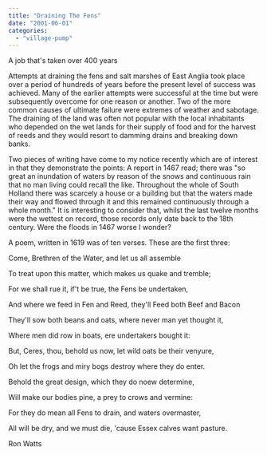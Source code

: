 ```yaml
---
title: "Draining The Fens"
date: "2001-06-01"
categories: 
  - "village-pump"
---
```


A job that's taken over 400 years

Attempts at draining the fens and salt marshes of East Anglia took place over a period of hundreds of years before the present level of success was achieved. Many of the earlier attempts were successful at the time but were subsequently overcome for one reason or another. Two of the more common causes of ultimate failure were extremes of weather and sabotage. The draining of the land was often not popular with the local inhabitants who depended on the wet lands for their supply of food and for the harvest of reeds and they would resort to damming drains and breaking down banks.

Two pieces of writing have come to my notice recently which are of interest in that they demonstrate the points: A report in 1467 read; there was "so great an inundation of waters by reason of the snows and continuous rain that no man living could recall the like. Throughout the whole of South Holland there was scarcely a house or a building but that the waters made their way and flowed through it and this remained continuously through a whole month." It is interesting to consider that, whilst the last twelve months were the wettest on record, those records only date back to the 18th century. Were the floods in 1467 worse I wonder?

A poem, written in 1619 was of ten verses. These are the first three:

Come, Brethren of the Water, and let us all assemble

To treat upon this matter, which makes us quake and tremble;

For we shall rue it, if't be true, the Fens be undertaken,

And where we feed in Fen and Reed, they'll Feed both Beef and Bacon

They'll sow both beans and oats, where never man yet thought it,

Where men did row in boats, ere undertakers bought it:

But, Ceres, thou, behold us now, let wild oats be their venyure,

Oh let the frogs and miry bogs destroy where they do enter.

Behold the great design, which they do noew determine,

Will make our bodies pine, a prey to crows and vermine:

For they do mean all Fens to drain, and waters overmaster,

All will be dry, and we must die, 'cause Essex calves want pasture.

Ron Watts
